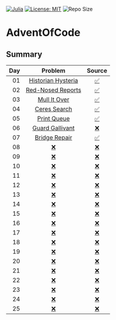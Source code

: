 [![Julia](https://img.shields.io/badge/owner-Dario-blue)](https://dario-schaffner.com/en)
[![License: MIT](https://img.shields.io/badge/License-MIT-yellow.svg)](https://opensource.org/licenses/MIT)
![Repo Size](https://img.shields.io/github/repo-size/dar1ooo/aoc-2024)

# AdventOfCode

## Summary

| Day |                          Problem                          |                                         Source                                          |
|----:|:---------------------------------------------------------:|:---------------------------------------------------------------------------------------:|
|  01 | [Historian Hysteria](https://adventofcode.com/2024/day/1) | [:white_check_mark:](https://github.com/dar1ooo/aoc-2024/tree/master/Aoc/Days/Day01.cs) |
|  02 | [Red-Nosed Reports](https://adventofcode.com/2024/day/2)  | [:white_check_mark:](https://github.com/dar1ooo/aoc-2024/tree/master/Aoc/Days/Day02.cs) |
|  03 |    [Mull It Over](https://adventofcode.com/2024/day/3)    | [:white_check_mark:](https://github.com/dar1ooo/aoc-2024/tree/master/Aoc/Days/Day03.cs) |
|  04 |    [Ceres Search](https://adventofcode.com/2024/day/4)    | [:white_check_mark:](https://github.com/dar1ooo/aoc-2024/tree/master/Aoc/Days/Day04.cs) |
|  05 |    [Print Queue](https://adventofcode.com/2024/day/5)     | [:white_check_mark:](https://github.com/dar1ooo/aoc-2024/tree/master/Aoc/Days/Day05.cs) |
|  06 |  [Guard Gallivant](https://adventofcode.com/2024/day/6)   |        [:x:](https://github.com/dar1ooo/aoc-2024/tree/master/Aoc/Days/Day06.cs)         |
|  07 |   [Bridge Repair](https://adventofcode.com/2024/day/7)    | [:white_check_mark:](https://github.com/dar1ooo/aoc-2024/tree/master/Aoc/Days/Day07.cs) |
|  08 |        [:x:](https://adventofcode.com/2024/day/8)         |                       [:x:](https://github.com/dar1ooo/aoc-2024)                        |
|  09 |        [:x:](https://adventofcode.com/2024/day/9)         |                       [:x:](https://github.com/dar1ooo/aoc-2024)                        |
|  10 |        [:x:](https://adventofcode.com/2024/day/10)        |                       [:x:](https://github.com/dar1ooo/aoc-2024)                        |
|  11 |        [:x:](https://adventofcode.com/2024/day/11)        |                       [:x:](https://github.com/dar1ooo/aoc-2024)                        |
|  12 |        [:x:](https://adventofcode.com/2024/day/12)        |                       [:x:](https://github.com/dar1ooo/aoc-2024)                        |
|  13 |        [:x:](https://adventofcode.com/2024/day/13)        |                       [:x:](https://github.com/dar1ooo/aoc-2024)                        |
|  14 |        [:x:](https://adventofcode.com/2024/day/14)        |                       [:x:](https://github.com/dar1ooo/aoc-2024)                        |
|  15 |        [:x:](https://adventofcode.com/2024/day/15)        |                       [:x:](https://github.com/dar1ooo/aoc-2024)                        |
|  16 |        [:x:](https://adventofcode.com/2024/day/16)        |                       [:x:](https://github.com/dar1ooo/aoc-2024)                        |
|  17 |        [:x:](https://adventofcode.com/2024/day/17)        |                       [:x:](https://github.com/dar1ooo/aoc-2024)                        |
|  18 |        [:x:](https://adventofcode.com/2024/day/18)        |                       [:x:](https://github.com/dar1ooo/aoc-2024)                        |
|  19 |        [:x:](https://adventofcode.com/2024/day/19)        |                       [:x:](https://github.com/dar1ooo/aoc-2024)                        |
|  20 |        [:x:](https://adventofcode.com/2024/day/20)        |                       [:x:](https://github.com/dar1ooo/aoc-2024)                        |
|  21 |        [:x:](https://adventofcode.com/2024/day/21)        |                       [:x:](https://github.com/dar1ooo/aoc-2024)                        |
|  22 |        [:x:](https://adventofcode.com/2024/day/22)        |                       [:x:](https://github.com/dar1ooo/aoc-2024)                        |
|  23 |        [:x:](https://adventofcode.com/2024/day/23)        |                       [:x:](https://github.com/dar1ooo/aoc-2024)                        |
|  24 |        [:x:](https://adventofcode.com/2024/day/24)        |                       [:x:](https://github.com/dar1ooo/aoc-2024)                        |
|  25 |        [:x:](https://adventofcode.com/2024/day/25)        |                       [:x:](https://github.com/dar1ooo/aoc-2024)                        |